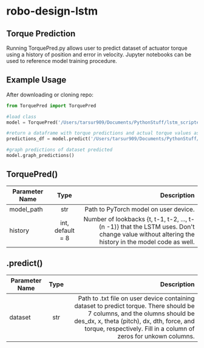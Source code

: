 # robo-design-lstm
## Torque Prediction

Running TorquePred.py allows user to predict dataset of actuator torque using a history of position and error in velocity. Jupyter notebooks can be used to reference model training procedure. 

## Example Usage

After downloading or cloning repo:
```python
from TorquePred import TorquePred

#load class
model = TorquePred('/Users/tarsur909/Documents/PythonStuff/lstm_scripted.pt')

#return a dataframe with torque predictions and actual torque values as columns
predictions_df = model.predict('/Users/tarsur909/Documents/PythonStuff/data/data1.0.txt')

#graph predictions of dataset predicted
model.graph_predictions()
```

## TorquePred()
| Parameter Name        | Type           | Description  |
| ------------- |:-------------:| -----:|
| model_path | str | Path to PyTorch model on user device. |
| history | int, default = 8 | Number of lookbacks {t, t-1, t-2, ..., t- (n -1)} that the LSTM uses. Don't change value without altering the history in the model code as well. |

## .predict()
| Parameter Name        | Type           | Description  |
| ------------- |:-------------:| -----:|
| dataset  | str | Path to .txt file on user device containing dataset to predict torque. There should be 7 columns, and the olumns should be des_dx, x, theta (pitch), dx, dth, force, and torque, respectively. Fill in a column of zeros for unkown columns. |
